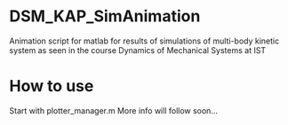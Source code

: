 # DSM_KAP_SimAnimation
Animation script for matlab for results of simulations of multi-body kinetic system as seen in the course Dynamics of Mechanical Systems at IST
# How to use
Start with plotter_manager.m
More info will follow soon...
